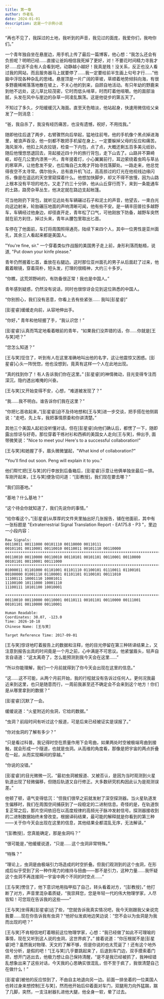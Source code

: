 ```yaml
---
title: 第一章
author: 作者名
date: 2024-01-01
description: 这是一个示例小说
---
```


“再也不见了，我踩过的土地，我听到的声音，我见过的面庞，我爱你们，我吻你们。”

一个青年独自坐在悬崖边，用手机上传了最后一篇博客，他心想：“我怎么还会有负担呢？明明已经……直接让爸妈相信我死掉了更好，对！不要花时间精力寻我才好……应该不会有人会看到吧，动静越小越好！我真是贱！没关系，反正也没人看过我的网站，而且服务器马上就要停了……我一定要给前半生画上句号才行……”他脑中浮现各种杂乱的思绪。悬崖顶是一片广阔的草坡，草顺着地势倾斜向海，有很多野鹿稀稀落落地散在坡上，不关心他的到来，自顾自地活动。有只年幼的野鹿来到他不远处，这儿草比较茂密，它时而低头啃草，时而盯着他咀嚼。他的面部油腻，头发在风中与崖边的杂草一同凌乱飘荡。这是他徒步的第五天了。

不知过了多久，夕阳缓缓沉入海面。直至天色暗淡，他站起身，快速用微信给父亲发了一则消息：

“爸，我自杀了，我没有经历痛苦，也没有遗憾，祝好，不用找我。”

随即他往后退了两步，右臂骤然向后举起，猛地往前甩，他的手机像个黑点掉进海里，被浪声吞没，他一刻都不敢把手机留在身上，一定要躲掉父母的反应和痛苦。海风渐冷，他扣上风衣拉链，检查一下内包，点了点，大概还剩五百多美元纸钞。随后他慢悠悠退回去，背起接近四十升的旅行背包，走下山去了。山路并不算崎岖，却在几公里内漆黑一片。青年提着灯，小心翼翼前行，耳边萦绕着虫鸣与草丛的窸窣声，让他愈发不安，也后悔自己太晚才开始寻找落脚处。一路走来，他总觉得夜空不太寻常。偶尔抬头，总有直升机飞过，高高掠过的灯光在他视线边缘闪烁，像是在遥远的天空里窥探着什么。他想加快脚步，却又不得不放慢，因为山路上根本没有平坦的地方。又走了约三十分钟，他从山丘穿行而下，来到一条能通车的土路，路旁杂草丛生，他决定就在路边支起帐篷。

可当他刚扔下背包，就听见远处有车辆碾过石子和泥土的声音，他望去，一束白光向这边射来，轮胎碾压地面的声响清晰可闻，他有些不安。是一辆丰田普拉多越野车，车辆经过他身边，却径直开走，青年松了口气，可他刚放下防备，越野车突然就在前方刹住，掉过头来，青年从腰包里取出匕首。

车停在了他面前，车灯将周围照得通亮，陆续下来四个人，其中一位男性是亚州面孔，其余三人看起来都是美国人。

"You're fine, sir." 一个穿着类似作战服的美国男子走上前，身形利落而魁梧，说道, "Put down your kinfe please."

青年仍然握着匕首，垂放在右腿边。这时那位亚州面孔的男子从后面赶了过来，他戴着眼镜，穿着简朴，短头发，打理的很精神，大约三十多岁。

“你瞧，这荒郊野岭的，有防备很正常！我也是中国人。”

青年感到疑惑，仍然没有说话，同时也很惊讶会见到这位熟悉的中国人。

“你别担心，我们没有恶意，你看上去有些紧张…… 我叫[彭星睿]”

[彭星睿]缓缓走向前，从容地伸出手。

“你好，” 青年和他轻握了手，“我认识您！”

[彭星睿]认真而笃定地看着眼前的青年，“如果我们没弄错的话，你……你就是[王与笑]吧？”

“您怎么知道？”

[王与笑]怔住了，听到有人在这里准确地叫出他的名字，这让他震惊又困惑。[彭星睿]心头一阵恍惚，他也没想到，竟真有这样一个人在此地出现。

“真的找到你了！有人告诉我们你在这里。” [彭星睿]的神情微动，目光变得专注而深沉，隐约透出难掩的兴奋。

[王与笑]又开始变得不安，心想，“难道被发现了？”

“我……我不明白。谁告诉你们我在这里？”

“你把匕首收起来，”[彭星睿]迫不及待地想和[王与笑]进一步交谈，把手搭在他侧肩说：“走吧，先上车，我把事情原委和你讲清楚。”

其他三个美国人起初没听懂对话，但在[彭星睿]向他们确认后，都愣了一下，随即露出惊讶与好奇。那位穿着干练衬衫和西裤的美国女人走向[王与笑]，伸出手, 面带微笑说："Nice to meet you! Here's to a successful collaboration!"

[王与笑]和她握了手，眉头微微皱起，"What kind of collaboration?"

"You'll find out soon. Peng will explain it to you."

他们帮忙把[王与笑]的行李放到后备箱后，[彭星睿]示意让他俩单独坐最后一排。车刚开起来，[王与笑]便急切问道：“[彭教授]，我们现在要去哪？”

“我们回基地。”

“基地？什么基地？”

“这个待会你就知道了，我们先说你的事情。”

“给你看这个。”[彭星睿]从厚厚的文件夹里抽出好几张报告，铺在他面前，其中有一张标题是 "Extraterrestrial Signal Translation Report - EA175.8 - P3 "，里边一小段内容：

```
Raw Signals:
00110011 00111000 00101110 00110000 00110111
00101101 00110001 00110010 00110011 00101110 00110000
****************************************************************************************
00110010 00110000 00110010 00110101 00101101 00110001 00110000 00101101 00110001 00111000
****************************************************************************************
01000011 01101000 01101001 01101110 01100101 01110011 01100101 00100000 01001110 01100001 01101101 01100101 00111010
11100111 10001110 10001011
11100100 10111000 10001110
11100111 10101100 10010001

****************************************************************************************
00110010 00110000 00110001 00110111 00101101 00110000 00111001 00101101 00110000 00110001

Human Readable:
Coordinates: 38.07, -123.0
Time: 2026-10-18
Chinese Name: [王与笑]

Target Reference Time: 2017-09-01
```

[王与笑]惊讶地盯着报告上的数据和注释，他的目光停留在第三种转译结果上，又注意到报告出具的时间竟是一个月之前，心中满是不可思议。他紧皱眉头，轻声自言自语道：“这太离奇了，怎么能预测到我今天会在这里……”

“所以你能理解，我们一个月前就得到了你今天会出现在这里的信息。”

“这……这不可能，从两个月前开始，我的行程就没有告诉过任何人。更何况我最近来到这里，也只是随意而行，一周前我甚至还不确定会不会来到这个地方！你们是从哪里拿到的数据？”

[彭星睿]沉默了一会。

缓缓说道：“火星附近的虫洞，它给的数据。”

“虫洞？前段时间有听过这个报道，可是后来已经被证实是误报了。”

“你对虫洞的了解有多少？”

“只是看过科普。我记得时空在质量作用下会弯曲，如果两处时空被极端弯曲到接触，就会形成一个隧道，也就是虫洞。从高维的角度看，那像是把宇宙的两点折叠在一起，从而实现瞬间的穿越。”

“你说的没错。”

[彭星睿]的目光微微一沉，“最初虫洞被报道、又被否认，是因为当时观测到火星轨道出现了轻微偏移，但随后轨道又自行修正。大多数研究机构因此认为是观测误差。”

他顿了顿，语气变得低沉：“但我们很早之前就发射了深空探测器。当火星轨道发生偏移时，我们在周围空间捕获到了一段稳定的二进制信息。奇怪的是，在轨道恢复正常之后，那片空间依旧在以高度规律的高频光子脉冲发射信号。探测器接收到的二进制数据始终未曾改变。根据译码结果，最可能的解释就是你看到的第三种——关于你今天会出现在这里的信息，其他结果全都混乱无序，无法解读。”

“[彭教授]，您真能确定，那是虫洞吗？”

“很可能是，”他缓缓说道，“只是……这个虫洞非常特殊。”

“特殊？”

“理论上，虫洞是由极端引力场造成的时空折叠。但我们观测到的这个虫洞，在形成后似乎受到了另一种作用力的维持与扭曲——那不是引力，这种力量……我怀疑这个虫洞不再连接同一宇宙中两个不同的时空点……”

[王与笑]愣住了，他下意识地用指甲掐了自己，转头看着对方，“[彭教授]，” 他打断了对方，声音里混杂着质疑，“我崇拜您，您是年轻一代的伟大物理学家，人尽皆知！可您现在告诉我的这些——”

[王与笑]坐得离[彭星睿]远了些，“您就告诉我真实情况吧，我今天刚跟我父亲说完我要……现在你告诉我有虫洞？”他好似发疯地边笑边说：“您不会以为虫洞是为我而出现的吧？”

[王与笑]不肯相信地盯着眼前这位物理学家，心想：“我已经做了如此不可理喻的事情，现在又听到这人说的虫洞，这世界疯了。” 接着说道：“你压根就不是[彭星睿]吧？虽然我对物理、天文的了解不够，但是你说的也太荒诞了！还有这个地外信号分析，是假的吧！”[王与笑]几乎要跳起来了，后退到车门边，双手摸索着门把，想开门逃出去，他极力想让自己保持清醒，“是不是我已经被抓了，我神经错乱想象出来了这些对话，今天我的心思确实很混乱，但不至于疯了，我很清楚自己在做什么！”

[彭星睿]被他的反应惊到了，不由自主地退向另一边。前面一排坐着的一位美国人也转过身来想控制[王与笑]，然而他开始后仰着面对车门，双腿用力向外猛踹，踹了几脚，突然，一支注射器扎进他大腿，他全身一软，晕了过去。
